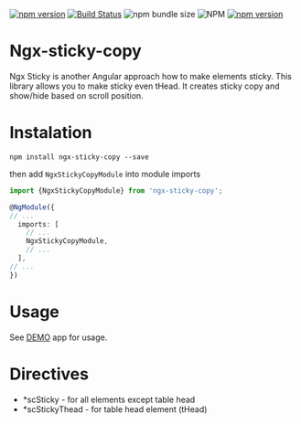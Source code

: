 [![npm version](https://badge.fury.io/js/ngx-sticky-copy.svg)](https://badge.fury.io/js/ngx-sticky-copy)
[![Build Status](https://app.travis-ci.com/Raiper34/ngx-sticky-copy.svg?branch=main)](https://app.travis-ci.com/Raiper34/ngx-sticky-copy)
![npm bundle size](https://img.shields.io/bundlephobia/min/ngx-sticky-copy)
![NPM](https://img.shields.io/npm/l/ngx-sticky-copy)
[![npm version](https://badgen.net/badge/demo/online/orange)](https://ngx-sticky-copy.netlify.app/)

# Ngx-sticky-copy
Ngx Sticky is another Angular approach how to make elements sticky. This library allows you to make sticky even tHead. It creates sticky copy and show/hide based on scroll position.

# Instalation

`npm install ngx-sticky-copy --save`

then add `NgxStickyCopyModule` into module imports
```typescript
import {NgxStickyCopyModule} from 'ngx-sticky-copy';

@NgModule({
// ...
  imports: [
    // ...
    NgxStickyCopyModule,
    // ...
  ],
// ...
})
```

# Usage
See [DEMO](https://ngx-sticky-copy.netlify.app/) app for usage.

# Directives
- *scSticky - for all elements except table head
- *scStickyThead - for table head element (tHead)
